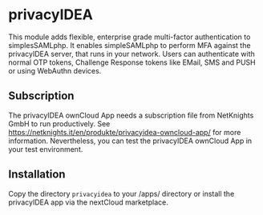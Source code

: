 # privacyIDEA

This module adds flexible, enterprise grade multi-factor authentication to simplesSAMLphp.
It enables simpleSAMLphp to perform MFA against the privacyIDEA server, that runs in your network.
Users can authenticate with normal OTP tokens, Challenge Response tokens like EMail, SMS and PUSH or using WebAuthn devices.

## Subscription

The privacyIDEA ownCloud App needs a subscription file from NetKnights GmbH to run productively.
See https://netknights.it/en/produkte/privacyidea-owncloud-app/ for more information.
Nevertheless, you can test the privacyIDEA ownCloud App in your test environment.

## Installation

Copy the directory ``privacyidea`` to your <nextcloud>/apps/ directory or install the privacyIDEA app via the nextCloud marketplace.